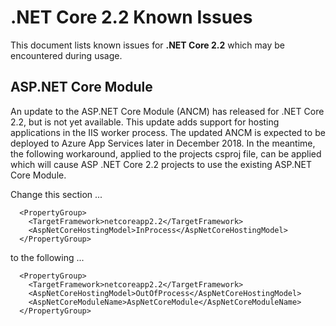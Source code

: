 # .NET Core 2.2 Known Issues

This document lists known issues for **.NET Core 2.2** which may be encountered during usage.

## ASP.NET Core Module

An update to the ASP.NET Core Module (ANCM) has released for .NET Core 2.2, but is not yet available. This update adds support for hosting applications in the IIS worker process. The updated ANCM is expected to be deployed to Azure App Services later in December 2018. In the meantime, the following workaround, applied to the projects csproj file, can be applied which will cause ASP .NET Core 2.2 projects to use the existing ASP.NET Core Module.

Change this section ...

```
  <PropertyGroup>
    <TargetFramework>netcoreapp2.2</TargetFramework>
    <AspNetCoreHostingModel>InProcess</AspNetCoreHostingModel>
  </PropertyGroup>
```

to the following ...

``` 
  <PropertyGroup>
    <TargetFramework>netcoreapp2.2</TargetFramework>
    <AspNetCoreHostingModel>OutOfProcess</AspNetCoreHostingModel>
    <AspNetCoreModuleName>AspNetCoreModule</AspNetCoreModuleName>
  </PropertyGroup>
```